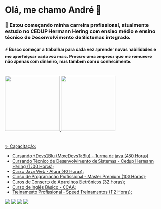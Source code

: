 # Olá, me chamo André 👋



### 🔭 Estou começando minha carreira profissional, atualmente estudo no CEDUP Hermann Hering com ensino médio e ensino técnico de Desenvolvimento de Sistemas integrado.

#### ⚡ Busco começar a trabalhar para cada vez aprender novas habilidades e me aperfeiçoar cada vez mais. Procuro uma empresa que me remunere não apenas com dinheiro, mas também com o conhecimento.

#
#

<div>
<a href="https://github.com/andre8756">
<img loading="lazy" height="180em" src="https://github-readme-stats.vercel.app/api/top-langs/?username=andre8756&layout=compact&langs_count=7&theme=dracula"/>
<img loading="lazy" height="180em" src="https://github-readme-stats.vercel.app/api?username=andre8756&show_icons=true&theme=dracula&include_all_commits=true&count_private=true"/>
</div>

#
#

 ✨ Capacitação:
 
  - Cursando +Devs2Blu (MoreDevsToBlu) - Turma de java (480 Horas)
  - Cursando Técnico de Desenvolvimento de Sistemas - Cedup Hermann Hering (1200 Horas);
  - Curso Java Web - Alura (40 Horas);
  - Curso de Programação Profissional - Master Premium (100 Horas);
  - Curos de Conserto de Aparelhos Eletrônicos (32 Horas);
  - Curso de Inglês Básico - CCAA;
  - Treinamento Profissional - Speed Treinamentos (112 Horas);

 
<div>
<a href="https://www.youtube.com/@cargaeletronica9002" target="_blank"><img loading="lazy" src="https://img.shields.io/badge/YouTube-FF0000?style=for-the-badge&logo=youtube&logoColor=white" target="_blank"></a>
<a href="https://instagram.com/andrebr56/" target="_blank"><img loading="lazy" src="https://img.shields.io/badge/-Instagram-%23E4405F?style=for-the-badge&logo=instagram&logoColor=white" target="_blank"></a>
<a href = "mailto:contato@schmitt.andre23@gmail.com"><img loading="lazy" src="https://img.shields.io/badge/Gmail-D14836?style=for-the-badge&logo=gmail&logoColor=white" target="_blank"></a>
<a href="https://www.linkedin.com/in/andré-heriberto-schmitt-2a9ba9210/" target="_blank"><img loading="lazy" src="https://img.shields.io/badge/-LinkedIn-%230077B5?style=for-the-badge&logo=linkedin&logoColor=white" target="_blank"></a>   
</div>






